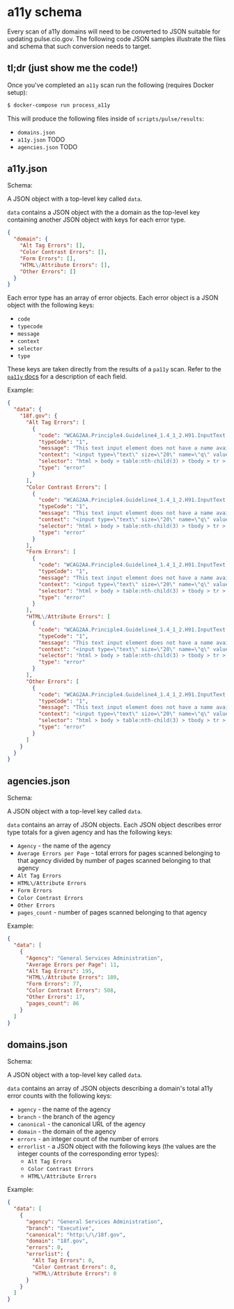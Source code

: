 # a11y schema

Every scan of a11y domains will need to be converted to JSON suitable for updating pulse.cio.gov. The following code JSON samples illustrate the files and schema that such conversion needs to target.

## tl;dr (just show me the code!)

Once you've completed an `a11y` scan run the following (requires Docker setup):

```sh
$ docker-compose run process_a11y
```

This will produce the following files inside of `scripts/pulse/results`:

- `domains.json`
- `a11y.json` TODO
- `agencies.json` TODO

## a11y.json

Schema:

A JSON object with a top-level key called `data`.

`data` contains a JSON object with the a domain as the top-level key containing another JSON object with keys for each error type.

```json
{
  "domain": {
    "Alt Tag Errors": [],
    "Color Contrast Errors": [],
    "Form Errors": [],
    "HTML\/Attribute Errors": [],
    "Other Errors": []
  }
}
```

Each error type has an array of error objects. Each error object is a JSON object with the following keys:

- `code`
- `typecode`
- `message`
- `context`
- `selector`
- `type`

These keys are taken directly from the results of a `pa11y` scan. Refer to the [`pa11y` docs](https://github.com/pa11y/pa11y) for a description of each field.

Example:

```json
{
  "data": {
    "18f.gov": {
      "Alt Tag Errors": [
        {
          "code": "WCAG2AA.Principle4.Guideline4_1.4_1_2.H91.InputText.Name",
          "typeCode": "1",
          "message": "This text input element does not have a name available to an accessibility API. Valid names are: label element, title attribute.",
          "context": "<input type=\"text\" size=\"20\" name=\"q\" value=\"\">",
          "selector": "html > body > table:nth-child(3) > tbody > tr > td > table > tbody > tr > td:nth-child(2) > input:nth-child(1)",
          "type": "error"
        }
      ],
      "Color Contrast Errors": [
        {
          "code": "WCAG2AA.Principle4.Guideline4_1.4_1_2.H91.InputText.Name",
          "typeCode": "1",
          "message": "This text input element does not have a name available to an accessibility API. Valid names are: label element, title attribute.",
          "context": "<input type=\"text\" size=\"20\" name=\"q\" value=\"\">",
          "selector": "html > body > table:nth-child(3) > tbody > tr > td > table > tbody > tr > td:nth-child(2) > input:nth-child(1)",
          "type": "error"
        }
      ],
      "Form Errors": [
        {
          "code": "WCAG2AA.Principle4.Guideline4_1.4_1_2.H91.InputText.Name",
          "typeCode": "1",
          "message": "This text input element does not have a name available to an accessibility API. Valid names are: label element, title attribute.",
          "context": "<input type=\"text\" size=\"20\" name=\"q\" value=\"\">",
          "selector": "html > body > table:nth-child(3) > tbody > tr > td > table > tbody > tr > td:nth-child(2) > input:nth-child(1)",
          "type": "error"
        }
      ],
      "HTML\/Attribute Errors": [
        {
          "code": "WCAG2AA.Principle4.Guideline4_1.4_1_2.H91.InputText.Name",
          "typeCode": "1",
          "message": "This text input element does not have a name available to an accessibility API. Valid names are: label element, title attribute.",
          "context": "<input type=\"text\" size=\"20\" name=\"q\" value=\"\">",
          "selector": "html > body > table:nth-child(3) > tbody > tr > td > table > tbody > tr > td:nth-child(2) > input:nth-child(1)",
          "type": "error"
        }
      ],
      "Other Errors": [
        {
          "code": "WCAG2AA.Principle4.Guideline4_1.4_1_2.H91.InputText.Name",
          "typeCode": "1",
          "message": "This text input element does not have a name available to an accessibility API. Valid names are: label element, title attribute.",
          "context": "<input type=\"text\" size=\"20\" name=\"q\" value=\"\">",
          "selector": "html > body > table:nth-child(3) > tbody > tr > td > table > tbody > tr > td:nth-child(2) > input:nth-child(1)",
          "type": "error"
        }
      ]
    }
  }
}      
```

## agencies.json

Schema:

A JSON object with a top-level key called `data`.

`data` contains an array of JSON objects. Each JSON object describes error type totals for a given agency and has the following keys:

- `Agency` - the name of the agency
- `Average Errors per Page` - total errors for pages scanned belonging to that agency divided by number of pages scanned belonging to that agency
- `Alt Tag Errors`
- `HTML\/Attribute Errors`
- `Form Errors`
- `Color Contrast Errors`
- `Other Errors`
- `pages_count` - number of pages scanned belonging to that agency

Example:

```json
{
  "data": [
    {
      "Agency": "General Services Administration",
      "Average Errors per Page": 11,
      "Alt Tag Errors": 195,
      "HTML\/Attribute Errors": 180,
      "Form Errors": 77,
      "Color Contrast Errors": 508,
      "Other Errors": 17,
      "pages_count": 86
    }
  ]
}
```

## domains.json

Schema:

A JSON object with a top-level key called `data`.

`data` contains an array of JSON objects describing a domain's total a11y error counts with the following keys:

- `agency` - the name of the agency
- `branch` - the branch of the agency
- `canonical` -  the canonical URL of the agency
- `domain` - the domain of the agency
- `errors` - an integer count of the number of errors
- `errorlist` - a JSON object with the following keys (the values are the integer counts of the corresponding error types):
  - `Alt Tag Errors`
  - `Color Contrast Errors`
  - `HTML\/Attribute Errors`

Example:

```json
{
  "data": [
    {
      "agency": "General Services Administration",
      "branch": "Executive",
      "canonical": "http:\/\/18f.gov",
      "domain": "18f.gov",
      "errors": 0,
      "errorlist": {
        "Alt Tag Errors": 0,
        "Color Contrast Errors": 0,
        "HTML\/Attribute Errors": 0
      }
    }
  ]
}
```
